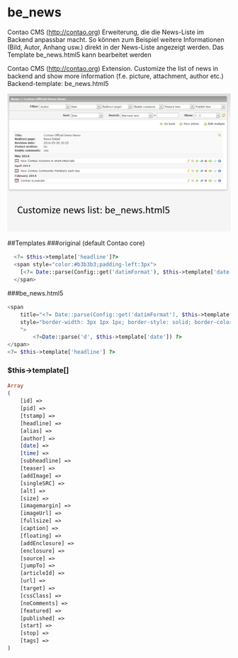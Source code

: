 # be_news
Contao CMS (http://contao.org) Erweiterung, die die News-Liste im Backend anpassbar macht.
So können zum Beispiel weitere Informationen (Bild, Autor, Anhang usw.) direkt in der News-Liste angezeigt werden.
Das Template be_news.html5 kann bearbeitet werden


Contao CMS (http://contao.org) Extension. Customize the list of news in backend and show more information (f.e. picture, attachment, author etc.)
Backend-template: be_news.html5

![](/assets/be_news.jpg)

##Templates
###original (default Contao core)
```php
  <?= $this->template['headline']?>
  <span style="color:#b3b3b3;padding-left:3px">
    [<?= Date::parse(Config::get('datimFormat'), $this->template['date']) ?>]
  </span>
```  
###be_news.html5
```php
<span 
    title="<?= Date::parse(Config::get('datimFormat'), $this->template['date']) ?>" 
    style="border-width: 3px 1px 1px; border-style: solid; border-color: red black black; width: 14px; display: inline-block; text-align: center; margin-right: 5px; font-size: 0.7em; background-color: white; border-bottom-right-radius: 3px; border-bottom-left-radius: 3px; font-weight: bold;
    ">
        <?=Date::parse('d', $this->template['date']) ?>
</span>
<?= $this->template['headline'] ?>
```

### $this->template[]
```php
Array
(
    [id] => 
    [pid] => 
    [tstamp] => 
    [headline] => 
    [alias] => 
    [author] => 
    [date] => 
    [time] => 
    [subheadline] => 
    [teaser] => 
    [addImage] => 
    [singleSRC] => 
    [alt] => 
    [size] => 
    [imagemargin] =>
    [imageUrl] => 
    [fullsize] => 
    [caption] => 
    [floating] => 
    [addEnclosure] => 
    [enclosure] =>
    [source] => 
    [jumpTo] => 
    [articleId] => 
    [url] => 
    [target] => 
    [cssClass] => 
    [noComments] => 
    [featured] => 
    [published] => 
    [start] => 
    [stop] => 
    [tags] => 
)
```
